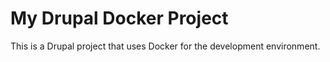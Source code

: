 # My Drupal Docker Project
This is a Drupal project that uses Docker for the development environment.